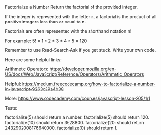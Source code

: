 Factorialize a Number 
Return the factorial of the provided integer.

If the integer is represented with the letter n, a factorial is the product of all positive integers less than or equal to n.

Factorials are often represented with the shorthand notation n!

For example: 5! = 1 * 2 * 3 * 4 * 5 = 120

Remember to use Read-Search-Ask if you get stuck. Write your own code.

Here are some helpful links:

Arithmetic Operators: https://developer.mozilla.org/en-US/docs/Web/JavaScript/Reference/Operators/Arithmetic_Operators

Helpful: https://medium.freecodecamp.org/how-to-factorialize-a-number-in-javascript-9263c89a4b38

More: https://www.codecademy.com/courses/javascript-lesson-205/1/1

Tests:

factorialize(5) should return a number.
factorialize(5) should return 120.
factorialize(10) should return 3628800.
factorialize(20) should return 2432902008176640000.
factorialize(0) should return 1.